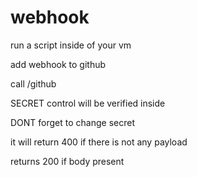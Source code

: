 # webhook

run a script inside of your vm


add webhook to github

call /github

SECRET control will be verified inside

DONT forget to change secret

it will return 400 if there is not any payload

returns 200 if body present
